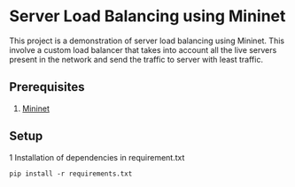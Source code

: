 # Server Load Balancing using Mininet

This project is a demonstration of server load balancing using Mininet. This involve a custom load balancer that takes into account all the live servers present in the network and send the traffic to server with least traffic. 

## Prerequisites
1. [Mininet](http://mininet.org/)

## Setup

1 Installation of dependencies in requirement.txt
```Shell
pip install -r requirements.txt
```
